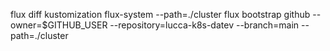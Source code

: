 flux diff kustomization flux-system --path=./cluster
flux bootstrap github --owner=$GITHUB_USER --repository=lucca-k8s-datev --branch=main --path=./cluster
